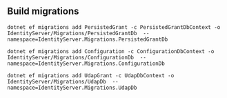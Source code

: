 ﻿## Build migrations

``dotnet ef migrations add PersistedGrant -c PersistedGrantDbContext -o IdentityServer/Migrations/PersistedGrantDb  --namespace=IdentityServer.Migrations.PersistedGrantDb``

``dotnet ef migrations add Configuration -c ConfigurationDbContext -o IdentityServer/Migrations/ConfigurationDb  --namespace=IdentityServer.Migrations.ConfigurationDb``

``dotnet ef migrations add UdapGrant -c UdapDbContext -o IdentityServer/Migrations/UdapDb  --namespace=IdentityServer.Migrations.UdapDb``